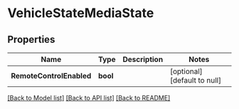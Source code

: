 # VehicleStateMediaState

## Properties
Name | Type | Description | Notes
------------ | ------------- | ------------- | -------------
**RemoteControlEnabled** | **bool** |  | [optional] [default to null]

[[Back to Model list]](../README.md#documentation-for-models) [[Back to API list]](../README.md#documentation-for-api-endpoints) [[Back to README]](../README.md)


